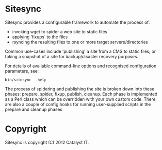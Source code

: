 Sitesync
========

Sitesync provides a configurable framework to automate the process of:

* invoking wget to spider a web site to static files
* applying 'fixups' to the files
* rsyncing the resulting files to one or more target servers/directories

Common use-cases include 'publishing' a site from a CMS to static files; or taking a snapshot of a site for backup/disaster recovery purposes.

For details of available command-line options and recognised configuration parameters, see:

    bin/sitesync --help

The process of spidering and publishing the site is broken down into these phases: prepare, spider, fixup, publish, cleanup.  Each phase is implemented as a Perl class which can be overridden with your own custom code.  There are also a couple of config hooks for running user-supplied scripts in the prepare and cleanup phases.

Copyright
=========

Sitesync is copyright (C) 2012 Catalyst IT.

